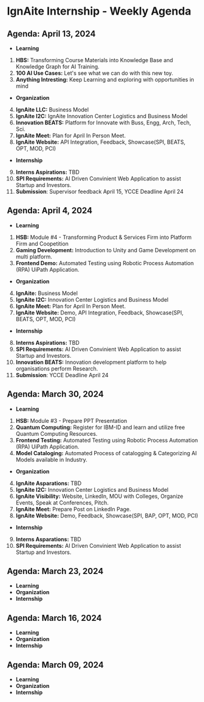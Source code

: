 # IgnAite Internship - Weekly Agenda

## Agenda: April 13, 2024
- **Learning**
1. **HBS:** Transforming Course Materials into Knowledge Base and Knowledge Graph for AI Training.
2. **100 AI Use Cases:** Let's see what we can do with this new toy.
3. **Anything Intresting:** Keep Learning and exploring with opportunities in mind

- **Organization**
4. **IgnAite LLC:** Business Model
5. **IgnAite I2C:** IgnAite Innovation Center Logistics and Business Model
6. **Innovation BEATS:** Platform for Innovate with Buss, Engg, Arch, Tech, Sci. 
7. **IgnAite Meet:** Plan for April In Person Meet.
8. **IgnAite Website:** API Integration, Feedback, Showcase(SPI, BEATS, OPT, MOD, PCI)

- **Internship**
9. **Interns Aspirations:** TBD
10. **SPI Requirements:** AI Driven Convinient Web Application to assist Startup and Investors.
11. **Submission**: Supervisor feedback April 15, YCCE Deadline April 24


## Agenda: April 4, 2024
- **Learning**
1. **HSB:** Module #4 - Transforming Product & Services Firm into Platform Firm and Coopetition
2. **Gaming Development:** Introduction to Unity and Game Development on multi platform.
3. **Frontend Demo:** Automated Testing using Robotic Process Automation (RPA) UiPath Application.

- **Organization**
4. **IgnAite:** Business Model
5. **IgnAite I2C:** Innovation Center Logistics and Business Model
6. **IgnAite Meet:** Plan for April In Person Meet.
7. **IgnAite Website:** Demo, API Integration, Feedback, Showcase(SPI, BEATS, OPT, MOD, PCI)

- **Internship**
8. **Interns Aspirations:** TBD
9. **SPI Requirements:** AI Driven Convinient Web Application to assist Startup and Investors.
10. **Innovation BEATS:** Innovation development platform to help organisations perform Research. 
11. **Submission**: YCCE Deadline April 24


## Agenda: March 30, 2024
- **Learning**
1. **HSB:** Module #3 - Prepare PPT Presentation
2. **Quantum Computing:** Register for IBM-ID and learn and utilize free Quantum Computing Resources.
3. **Frontend Testing:** Automated Testing using Robotic Process Automation (RPA) UiPath Application.
4. **Model Cataloging:** Automated Process of catalogging & Categorizing AI Models available in Industry.
- **Organization**
4. **IgnAite Asparations:** TBD
5. **IgnAite I2C:** Innovation Center Logistics and Business Model
6. **IgnAite Visibility:** Website, LinkedIn, MOU with Colleges, Organize Events, Speak at Conferences, Pitch.
7. **IgnAite Meet:** Prepare Post on LinkedIn Page.
8. **IgnAite Website:** Demo, Feedback, Showcase(SPI, BAP, OPT, MOD, PCI)
- **Internship**
9. **Interns Asparations:** TBD
10. **SPI Requirements:** AI Driven Convinient Web Application to assist Startup and Investors.


## Agenda: March 23, 2024
- **Learning**
- **Organization**
- **Internship**


## Agenda: March 16, 2024
- **Learning**
- **Organization**
- **Internship**

  
## Agenda: March 09, 2024
- **Learning**
- **Organization**
- **Internship**
